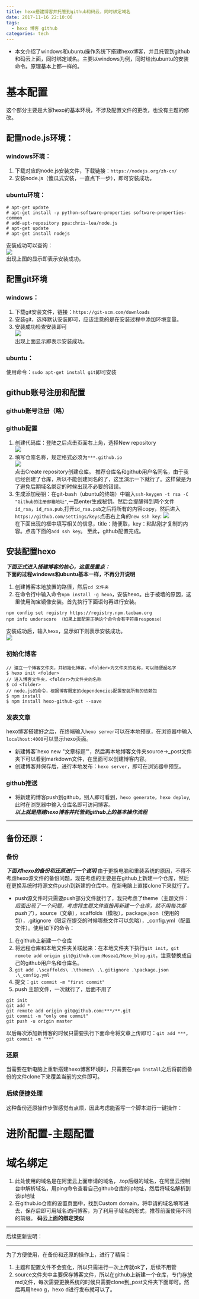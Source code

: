 ```yaml
---
title: hexo搭建博客并托管到github和码云，同时绑定域名
date: 2017-11-16 22:10:00
tags:
  - hexo 博客 github
categories: tech
---
```

* 本文介绍了windows和ubuntu操作系统下搭建hexo博客，并且托管到github和码云上面，同时绑定域名。主要以windows为例，同时给出ubuntu的安装命令。原理基本上都一样的。  
<!--more-->
# 基本配置
这个部分主要是大家hexo的基本环境，不涉及配置文件的更改，也没有主题的修改。
## 配置node.js环境：
### windows环境：
1. 下载对应的node.js安装文件，下载链接：`https://nodejs.org/zh-cn/`
1. 安装node.js（傻瓜式安装，一直点下一步），即可安装成功。
### ubuntu环境：
```
# apt-get update
# apt-get install -y python-software-properties software-properties-common
# add-apt-repository ppa:chris-lea/node.js
# apt-get update
# apt-get install nodejs
```
安装成功可以查询：  
![](https://ws1.sinaimg.cn/large/c2894cd5gy1flj16wg3edj20cz0470so.jpg)  
出现上图的显示即表示安装成功。

## 配置git环境
### windows：
1. 下载git安装文件，链接：`https://git-scm.com/downloads`
1. 安装git，选择默认安装即可，应该注意的是在安装过程中添加环境变量。
1. 安装成功检查安装即可  
![](https://ws1.sinaimg.cn/large/c2894cd5gy1flj1ao8onuj207202nglg.jpg)  
出现上面显示即表示安装成功。
### ubuntu：
使用命令：`sudo apt-get install git`即可安装
## github账号注册和配置
### github账号注册（略）
### github配置
1. 创建代码库：登陆之后点击页面右上角，选择New repository  
![](https://ws1.sinaimg.cn/large/c2894cd5gy1flj1dhadqhj20d8063jru.jpg)  
1. 填写仓库名称，规定格式必须为`***.github.io`  
![](https://ws1.sinaimg.cn/large/c2894cd5gy1flj1frynrpj20pi0fgab6.jpg)  
点击Create repository创建仓库。
推荐仓库名和github用户名同名，由于我已经创建了仓库，所以不能创建同名的了，这里演示一下就行了。这样做是为了避免后期域名绑定的时候出现不必要的错误。
1. 生成添加秘钥：在git-bash（ubuntu的终端）中输入`ssh-keygen -t rsa -C "Github的注册邮箱地址"`,一路enter生成秘钥。然后会提醒得到两个文件`id_rsa`，`id_rsa.pub`,打开`id_rsa.pub`之后将所有的内容copy，然后进入`https://github.com/settings/keys`点击右上角的`new ssh key`:
![](https://ws1.sinaimg.cn/large/c2894cd5gy1flj1mbn0xnj20ln03hq2y.jpg)  
在下面出现的框中填写相关的信息，title：随便取，key：粘贴刚才复制的内容。点击下面的`add ssh key`。
至此，github配置完成。
## 安装配置hexo
***下面正式进入搭建博客的核心，这里是重点：***  
**下面的过程windows和ubuntu基本一样，不再分开说明**
1. 创建博客本地放置的路径，然后`cd 文件夹`
1. 在命令行中输入命令`npm install -g hexo`，安装hexo。由于被墙的原因，这里使用淘宝镜像安装。首先执行下面语句再进行安装。
```
npm config set registry https://registry.npm.taobao.org 
npm info underscore （如果上面配置正确这个命令会有字符串response）  
```
安装成功后，输入`hexo`，显示如下则表示安装成功。  
![](https://ws1.sinaimg.cn/large/c2894cd5gy1flj3kxd7zxj20fg0760su.jpg)
### 初始化博客
```
// 建立一个博客文件夹，并初始化博客，<folder>为文件夹的名称，可以随便起名字
$ hexo init <folder>
// 进入博客文件夹，<folder>为文件夹的名称
$ cd <folder>
// node.js的命令，根据博客既定的dependencies配置安装所有的依赖包
$ npm install
$ npm install hexo-github-git --save
```
### 发表文章
hexo博客搭建好之后，在终端输入`hexo server`可以在本地预览，在浏览器中输入`localhost:4000`可以显示hexo页面。
* 新建博客`hexo new "文章标题"'，然后再本地博客文件夹source->_post文件夹下可以看到markdown文件，在里面可以创建博客内容。
* 创建博客并保存后，进行本地发布：`hexo server`，即可在浏览器中预览。
### github推送
* 将新建的博客push到github，别人即可看到，`hexo generate`，`hexo deploy`,此时在浏览器中输入仓库名即可访问博客。  
***以上就是搭建hexo博客并托管到github上的基本操作流程***
***
## 备份还原：
### 备份
***下面对hexo的备份和还原进行一个说明***
由于更换电脑和重装系统的原因，不得不考虑hexo源文件的备份问题，现在考虑的主要是在github上新建一个仓库，然后在更换系统时将源文件push到新建的仓库中。在新电脑上直接clone下来就行了。
* push源文件时只需要push部分文件就行了，我只考虑了theme（主题文件：*后面出现了一个问题，考虑将主题文件直接再新建一个仓库，就不用每次都push了*），source（文章），scaffolds（模板），package.json（使用的包），.gitignore（限定在提交的时候哪些文件可以忽略），_config.yml（配置文件）。使用如下的命令：
 1. 在github上新建一个仓库
 1. 将远程仓库和本地文件夹关联起来：在本地文件夹下执行`git init`，`git remote add origin git@github.com:Hosea1/Hexo_blog.git`，注意替换成自己的github用户名和仓库名。
 1. `git add .\scaffolds\ .\themes\ .\.gitignore .\package.json .\_config.yml`
 1. 提交：`git commit -m "first commit"`
 1. push 主题文件，一次就行了，后面不用了  
```
git init
git add *
git remote add origin git@github.com:***/**.git
git commit -m "only one commit"
git push -u origin master
```
以后每次添加新博客的时候只需要执行下面命令将文章上传即可：`git add ***`，`git commit -m "**"`
### 还原
当需要在新电脑上重新搭建hexo博客环境时，只需要在`npm install`之后将前面备份的文件clone下来覆盖当前的文件即可。
### 后续便捷处理
这种备份还原操作步骤感觉有点烦，因此考虑能否写一个脚本进行一键操作：
# 进阶配置-主题配置
# 域名绑定
1. 此处使用的域名是在阿里云上面申请的域名，.top后缀的域名，在阿里云控制台中解析域名，用ping命令查看自己github仓库的ip地址，然后将域名解析到该ip地址
1. 在github.io仓库的设置页面中，找到Custom domain，将申请的域名填写进去，保存后即可用域名访问博客，为了利用子域名的形式，推荐前面使用不同的前缀。
**码云上面的绑定类似**

***
后续更新说明：
***
为了方便使用，在备份和还原的操作上，进行了精简：  
1. 主题和配置文件不会变化，所以只需进行一次上传就ok了，后续不用管
1. source文件夹中主要保存博客文件，所以在github上新建一个仓库，专门存放md文件，每次需要更换系统的时候只需要clone到_post文件夹下面即可。然后再用hexo g，hexo d进行发布就可以了。